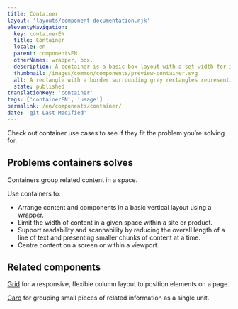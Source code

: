 ```yaml
---
title: Container
layout: 'layouts/component-documentation.njk'
eleventyNavigation:
  key: containerEN
  title: Container
  locale: en
  parent: componentsEN
  otherNames: wrapper, box.
  description: A container is a basic box layout with a set width for its contents.
  thumbnail: /images/common/components/preview-container.svg
  alt: A rectangle with a border surrounding grey rectangles representing content.
  state: published
translationKey: 'container'
tags: ['containerEN', 'usage']
permalink: /en/components/container/
date: 'git Last Modified'
---
```


Check out container use cases to see if they fit the problem you’re solving for.

## Problems containers solves

Containers group related content in a space.

Use containers to:

- Arrange content and components in a basic vertical layout using a wrapper.
- Limit the width of content in a given space within a site or product.
- Support readability and scannability by reducing the overall length of a line of text and presenting smaller chunks of content at a time.
- Centre content on a screen or within a viewport.

<article class="bg-full-width bg-primary text-light pt-600 pb-300 my-600">
  <h2 class="mt-0 mb-300">Related components</h2>

<a href="{{ links.grid }}" class="link-light">Grid</a> for a responsive, flexible column layout to position elements on a page.

<a href="{{ links.card }}" class="link-light">Card</a> for grouping small pieces of related information as a single unit.

</article>
